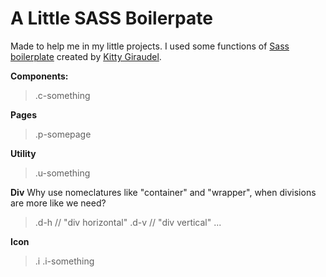 # A Little SASS Boilerpate

Made to help me in my little projects. I used some functions of [Sass boilerplate](https://github.com/KittyGiraudel/sass-boilerplate) created by [Kitty Giraudel](https://github.com/KittyGiraudel).

**Components:**

> .c-something

**Pages**

> .p-somepage

**Utility**

> .u-something

**Div**
Why use nomeclatures like "container" and "wrapper", when divisions are more like we need?

> .d-h // "div horizontal"
> .d-v // "div vertical"
> ...

**Icon**

> .i .i-something
